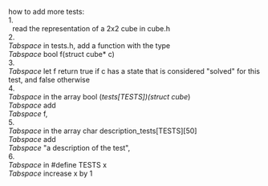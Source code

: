 how to add more tests:<br />
1.<br />
&nbsp; read the representation of a 2x2 cube in cube.h<br />
2.<br />
*Tabspace* in tests.h, add a function with the type<br /> 
*Tabspace* bool f(struct cube* c)<br />
3.<br /> 
*Tabspace* let f return true if c has a state that is considered "solved" for this test, and false otherwise<br />
4.<br /> 
*Tabspace* in the array bool (*tests[TESTS])(struct cube*)<br />
*Tabspace* add<br />
*Tabspace* f,<br />
5.<br /> 
*Tabspace* in the array char description_tests[TESTS][50]<br />
*Tabspace* add<br /> 
*Tabspace* "a description of the test",<br />
6.<br /> 
*Tabspace* in #define TESTS x<br />
*Tabspace* increase x by 1<br />
